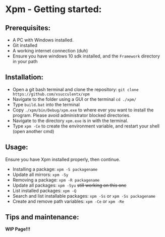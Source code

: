 # Xpm - Getting started:
## Prerequisites:
 - A PC with Windows installed.
 - Git installed
 - A working internet connection (duh)
 - Ensure you have windows 10 sdk installed, and the `Framework` directory in your path
## Installation:
 - Open a git bash terminal and clone the repository: `git clone https://github.com/xsucculentx/xpm`
 - Navigate to the folder using a GUI or the terminal `cd ./xpm/`
 - Type `build.bat` into the terminal
 - Copy `./xpm/bin/Debug/xpm.exe` to where ever you want to install the program. Please avoid administrator blocked directories.
 - Navigate to the directory `xpm.exe` is in with the terminal.
 - Type `xpm -Ce` to create the environment variable, and restart your shell (open another cmd)
## Usage:
Ensure you have Xpm installed properly, then continue.
 - Installing a package: `xpm -S packagename`
 - Update all mirrors: `xpm -Sy`
 - Removing a package: `xpm -R packagename`
 - Update all packages: `xpm -Syu` ~~still working on this one~~
 - List installed packages: `xpm -Q`
 - Search and list installable packages: `xpm -Ss` or `xpm -Ss packagename`
 - Create and remove path variables: `xpm -Ce` or `xpm -Re`

## Tips and maintenance: 
**WIP Page!!!**
